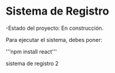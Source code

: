 <h1>Sistema de Registro</h1>

-Estado del proyecto: En construcción.

Para ejecutar el sistema, debes poner: 

'''npm install react'''

sistema de registro 2
